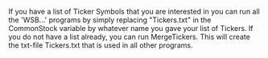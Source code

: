 If you have a list of Ticker Symbols that you are interested in you can run all the 'WSB...' programs by simply replacing "Tickers.txt" in the CommonStock variable by whatever name you gave your list of Tickers. If you do not have a list already, you can run MergeTickers. This will create the txt-file Tickers.txt that is used in all other programs.
